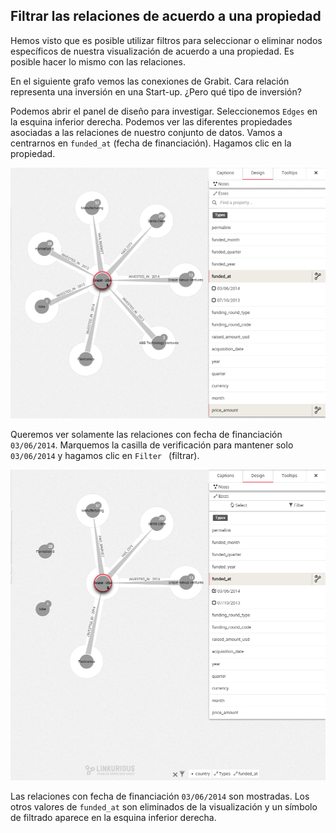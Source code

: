 ## Filtrar las relaciones de acuerdo a una propiedad

Hemos visto que es posible utilizar filtros para seleccionar o eliminar nodos específicos de nuestra visualización de acuerdo a una propiedad. Es posible hacer lo mismo con las relaciones.

En el siguiente grafo vemos las conexiones de Grabit. Cara relación representa una inversión en una Start-up. ¿Pero qué tipo de inversión?

Podemos abrir el panel de diseño para investigar. Seleccionemos ```Edges``` en la esquina inferior derecha. Podemos ver las diferentes propiedades asociadas a las relaciones de nuestro conjunto de datos. Vamos a centrarnos en ```funded_at``` (fecha de financiación). Hagamos clic en la propiedad.

![](../../en/filter/FundedAt.png)

Queremos ver solamente las relaciones con fecha de financiación ```03/06/2014```. Marquemos la casilla de verificación para mantener solo ```03/06/2014``` y hagamos clic en ```Filter ``` (filtrar).

![](../../en/filter/Final.png)

Las relaciones con fecha de financiación ```03/06/2014``` son mostradas. Los otros valores de ```funded_at``` son eliminados de la visualización y un símbolo de filtrado aparece en la esquina inferior derecha.


